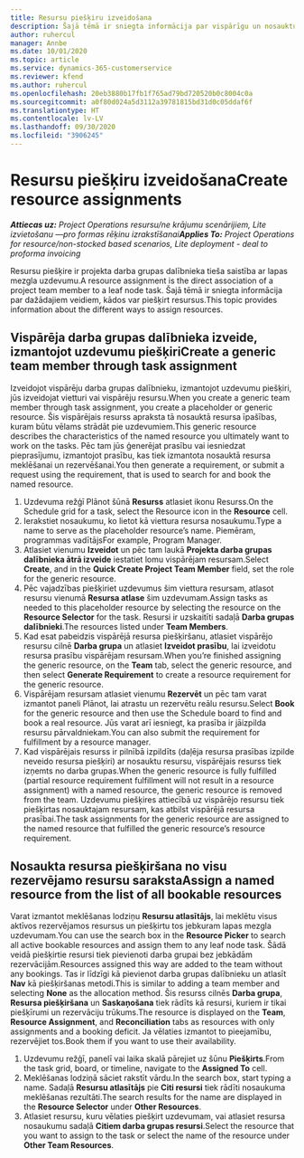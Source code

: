 ```yaml
---
title: Resursu piešķiru izveidošana
description: Šajā tēmā ir sniegta informācija par vispārīgu un nosauktu resursu piešķiru izveidi.
author: ruhercul
manager: Annbe
ms.date: 10/01/2020
ms.topic: article
ms.service: dynamics-365-customerservice
ms.reviewer: kfend
ms.author: ruhercul
ms.openlocfilehash: 20eb3880b17fb1f765ad79bd720520b0c8004c0a
ms.sourcegitcommit: a0f80d024a5d3112a39781815bd31d0c05ddaf6f
ms.translationtype: HT
ms.contentlocale: lv-LV
ms.lasthandoff: 09/30/2020
ms.locfileid: "3906245"
---
```

# <a name="create-resource-assignments"></a><span data-ttu-id="25c0f-103">Resursu piešķiru izveidošana</span><span class="sxs-lookup"><span data-stu-id="25c0f-103">Create resource assignments</span></span>

<span data-ttu-id="25c0f-104">_**Attiecas uz:** Project Operations resursu/ne krājumu scenārijiem, Lite izvietošanu —pro formas rēķinu izrakstīšanai_</span><span class="sxs-lookup"><span data-stu-id="25c0f-104">_**Applies To:** Project Operations for resource/non-stocked based scenarios, Lite deployment - deal to proforma invoicing_</span></span>


<span data-ttu-id="25c0f-105">Resursu piešķire ir projekta darba grupas dalībnieka tieša saistība ar lapas mezgla uzdevumu.</span><span class="sxs-lookup"><span data-stu-id="25c0f-105">A resource assignment is the direct association of a project team member to a leaf node task.</span></span> <span data-ttu-id="25c0f-106">Šajā tēmā ir sniegta informācija par dažādajiem veidiem, kādos var piešķirt resursus.</span><span class="sxs-lookup"><span data-stu-id="25c0f-106">This topic provides information about the different ways to assign resources.</span></span>

## <a name="create-a-generic-team-member-through-task-assignment"></a><span data-ttu-id="25c0f-107">Vispārēja darba grupas dalībnieka izveide, izmantojot uzdevumu piešķiri</span><span class="sxs-lookup"><span data-stu-id="25c0f-107">Create a generic team member through task assignment</span></span>


<span data-ttu-id="25c0f-108">Izveidojot vispārēju darba grupas dalībnieku, izmantojot uzdevumu piešķiri, jūs izveidojat vietturi vai vispārēju resursu.</span><span class="sxs-lookup"><span data-stu-id="25c0f-108">When you create a generic team member through task assignment, you create a placeholder or generic resource.</span></span> <span data-ttu-id="25c0f-109">Šis vispārējais resurss apraksta tā nosauktā resursa īpašības, kuram būtu vēlams strādāt pie uzdevumiem.</span><span class="sxs-lookup"><span data-stu-id="25c0f-109">This generic resource describes the characteristics of the named resource you ultimately want to work on the tasks.</span></span> <span data-ttu-id="25c0f-110">Pēc tam jūs ģenerējat prasību vai iesniedzat pieprasījumu, izmantojot prasību, kas tiek izmantota nosauktā resursa meklēšanai un rezervēšanai.</span><span class="sxs-lookup"><span data-stu-id="25c0f-110">You then generate a requirement, or submit a request using the requirement, that is used to search for and book the named resource.</span></span>

1. <span data-ttu-id="25c0f-111">Uzdevuma režģī Plānot šūnā **Resurss** atlasiet ikonu Resurss.</span><span class="sxs-lookup"><span data-stu-id="25c0f-111">On the Schedule grid for a task, select the Resource icon in the **Resource** cell.</span></span>
2. <span data-ttu-id="25c0f-112">Ierakstiet nosaukumu, ko lietot kā viettura resursa nosaukumu.</span><span class="sxs-lookup"><span data-stu-id="25c0f-112">Type a name to serve as the placeholder resource’s name.</span></span> <span data-ttu-id="25c0f-113">Piemēram, programmas vadītājs</span><span class="sxs-lookup"><span data-stu-id="25c0f-113">For example, Program Manager.</span></span>
3. <span data-ttu-id="25c0f-114">Atlasiet vienumu **Izveidot** un pēc tam laukā **Projekta darba grupas dalībnieka ātrā izveide** iestatiet lomu vispārējam resursam.</span><span class="sxs-lookup"><span data-stu-id="25c0f-114">Select **Create**, and in the **Quick Create Project Team Member** field, set the role for the generic resource.</span></span>
4. <span data-ttu-id="25c0f-115">Pēc vajadzības piešķiriet uzdevumus šim viettura resursam, atlasot resursu vienumā **Resursa atlase** šim uzdevumam.</span><span class="sxs-lookup"><span data-stu-id="25c0f-115">Assign tasks as needed to this placeholder resource by selecting the resource on the **Resource Selector** for the task.</span></span> <span data-ttu-id="25c0f-116">Resursi ir uzskaitīti sadaļā **Darba grupas dalībnieki**.</span><span class="sxs-lookup"><span data-stu-id="25c0f-116">The resources listed under **Team Members**.</span></span>
5. <span data-ttu-id="25c0f-117">Kad esat pabeidzis vispārējā resursa piešķiršanu, atlasiet vispārējo resursu cilnē **Darba grupa** un atlasiet **Izveidot prasību**, lai izveidotu resursa prasību vispārējam resursam.</span><span class="sxs-lookup"><span data-stu-id="25c0f-117">When you’re finished assigning the generic resource, on the **Team** tab, select the generic resource, and then select **Generate Requirement** to create a resource requirement for the generic resource.</span></span>
6. <span data-ttu-id="25c0f-118">Vispārējam resursam atlasiet vienumu **Rezervēt** un pēc tam varat izmantot paneli Plānot, lai atrastu un rezervētu reālu resursu.</span><span class="sxs-lookup"><span data-stu-id="25c0f-118">Select **Book** for the generic resource and then use the Schedule board to find and book a real resource.</span></span> <span data-ttu-id="25c0f-119">Jūs varat arī iesniegt, ka prasība ir jāizpilda resursu pārvaldniekam.</span><span class="sxs-lookup"><span data-stu-id="25c0f-119">You can also submit the requirement for fulfillment by a resource manager.</span></span>
7. <span data-ttu-id="25c0f-120">Kad vispārējais resurss ir pilnībā izpildīts (daļēja resursa prasības izpilde neveido resursa piešķiri) ar nosauktu resursu, vispārējais resurss tiek izņemts no darba grupas.</span><span class="sxs-lookup"><span data-stu-id="25c0f-120">When the generic resource is fully fulfilled (partial resource requirement fulfillment will not result in a resource assignment) with a named resource, the generic resource is removed from the team.</span></span> <span data-ttu-id="25c0f-121">Uzdevumu piešķires attiecībā uz vispārējo resursu tiek piešķirtas nosauktajam resursam, kas atbilst vispārējā resursa prasībai.</span><span class="sxs-lookup"><span data-stu-id="25c0f-121">The task assignments for the generic resource are assigned to the named resource that fulfilled the generic resource’s resource requirement.</span></span>

## <a name="assign-a-named-resource-from-the-list-of-all-bookable-resources"></a><span data-ttu-id="25c0f-122">Nosaukta resursa piešķiršana no visu rezervējamo resursu saraksta</span><span class="sxs-lookup"><span data-stu-id="25c0f-122">Assign a named resource from the list of all bookable resources</span></span>

<span data-ttu-id="25c0f-123">Varat izmantot meklēšanas lodziņu **Resursu atlasītājs**, lai meklētu visus aktīvos rezervējamos resursus un piešķirtu tos jebkuram lapas mezgla uzdevumam.</span><span class="sxs-lookup"><span data-stu-id="25c0f-123">You can use the search box in the **Resource Picker** to search all active bookable resources and assign them to any leaf node task.</span></span> <span data-ttu-id="25c0f-124">Šādā veidā piešķirtie resursi tiek pievienoti darba grupai bez jebkādām rezervācijām.</span><span class="sxs-lookup"><span data-stu-id="25c0f-124">Resources assigned this way are added to the team without any bookings.</span></span> <span data-ttu-id="25c0f-125">Tas ir līdzīgi kā pievienot darba grupas dalībnieku un atlasīt **Nav** kā piešķiršanas metodi.</span><span class="sxs-lookup"><span data-stu-id="25c0f-125">This is similar to adding a team member and selecting **None** as the allocation method.</span></span> <span data-ttu-id="25c0f-126">Šis resurss cilnēs **Darba grupa**, **Resursa piešķiršana** un **Saskaņošana** tiek rādīts kā resursi, kuriem ir tikai piešķīrumi un rezervāciju trūkums.</span><span class="sxs-lookup"><span data-stu-id="25c0f-126">The resource is displayed on the **Team**, **Resource Assignment**, and **Reconciliation** tabs as resources with only assignments and a booking deficit.</span></span> <span data-ttu-id="25c0f-127">Ja vēlaties izmantot to pieejamību, rezervējiet tos.</span><span class="sxs-lookup"><span data-stu-id="25c0f-127">Book them if you want to use their availability.</span></span>

1. <span data-ttu-id="25c0f-128">Uzdevumu režģī, panelī vai laika skalā pārejiet uz šūnu **Piešķirts**.</span><span class="sxs-lookup"><span data-stu-id="25c0f-128">From the task grid, board, or timeline, navigate to the **Assigned To** cell.</span></span>
2. <span data-ttu-id="25c0f-129">Meklēšanas lodziņā sāciet rakstīt vārdu.</span><span class="sxs-lookup"><span data-stu-id="25c0f-129">In the search box, start typing a name.</span></span> <span data-ttu-id="25c0f-130">Sadaļā **Resursu atlasītājs** pie **Citi resursi** tiek rādīti nosaukuma meklēšanas rezultāti.</span><span class="sxs-lookup"><span data-stu-id="25c0f-130">The search results for the name are displayed in the **Resource Selector** under **Other Resources**.</span></span>
3. <span data-ttu-id="25c0f-131">Atlasiet resursu, kuru vēlaties piešķirt uzdevumam, vai atlasiet resursa nosaukumu sadaļā **Citiem darba grupas resursi**.</span><span class="sxs-lookup"><span data-stu-id="25c0f-131">Select the resource that you want to assign to the task or select the name of the resource under **Other Team Resources**.</span></span>
